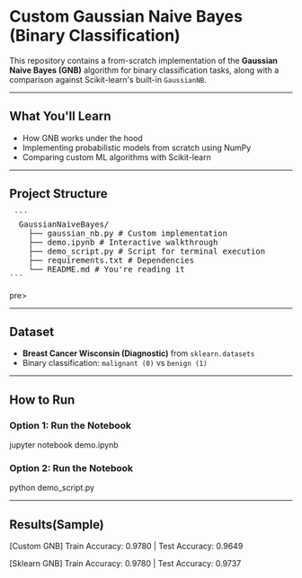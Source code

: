 # Custom Gaussian Naive Bayes (Binary Classification)

This repository contains a from-scratch implementation of the **Gaussian Naive Bayes (GNB)** algorithm for binary classification tasks, along with a comparison against Scikit-learn's built-in `GaussianNB`.

---

## What You'll Learn

- How GNB works under the hood
- Implementing probabilistic models from scratch using NumPy
- Comparing custom ML algorithms with Scikit-learn

---

## Project Structure
 <pre> ```
  GaussianNaiveBayes/ 
    ├── gaussian_nb.py # Custom implementation 
    ├── demo.ipynb # Interactive walkthrough 
    ├── demo_script.py # Script for terminal execution 
    ├── requirements.txt # Dependencies 
    └── README.md # You're reading it 
```</pre>pre> 
---

## Dataset

- **Breast Cancer Wisconsin (Diagnostic)** from `sklearn.datasets`
- Binary classification: `malignant (0)` vs `benign (1)`

---

## How to Run

### Option 1: Run the Notebook

jupyter notebook demo.ipynb

### Option 2: Run the Notebook

python demo_script.py

---
## Results(Sample)

[Custom GNB] Train Accuracy: 0.9780 | Test Accuracy: 0.9649

[Sklearn GNB] Train Accuracy: 0.9780 | Test Accuracy: 0.9737



